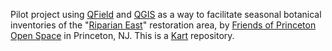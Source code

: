 Pilot project using [QField](https://qfield.org/) and [QGIS](https://qgis.org/) as a way to facilitate seasonal botanical inventories of the "[Riparian East](https://www.fopos.org/riparian-restoration-project)" restoration area, by [Friends of Princeton Open Space](https://www.fopos.org/) in Princeton, NJ. This is a [Kart](https://kartproject.org/) repository. 
